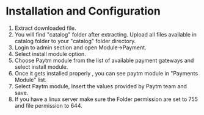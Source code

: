 # Installation and Configuration

 1. Extract downloaded file.
 2. You will find "catalog" folder after extracting. Upload all files available in catalog folder to your "catalog" folder directory.
 3. Login to admin section and open Module->Payment.
 4. Select install module option.
 5. Choose Paytm module from the list of available payment gateways and select install module. 
 6. Once it gets installed properly , you can see paytm module in "Payments Module" list. 
 7. Select Paytm  module, Insert the values provided by Paytm team and save.
 8. If you have a linux server make sure the Folder permission are set to 755 and file permission to 644.